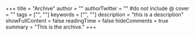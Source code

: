 +++
title = "Archive"
author = ""
authorTwitter = "" #do not include @
cover = ""
tags = ["", ""]
keywords = ["", ""]
description = "this is a description"
showFullContent = false
readingTime = false
hideComments = true
summary = "This is the archive."
+++